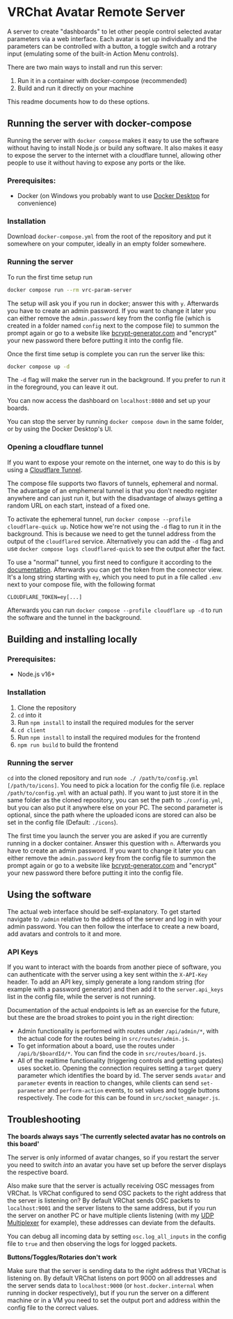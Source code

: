 # VRChat Avatar Remote Server

A server to create "dashboards" to let other people control selected avatar parameters via a web interface.
Each avatar is set up individually and the parameters can be controlled with a button, a toggle switch and a rotrary input (emulating some of the built-in Action Menu controls).

There are two main ways to install and run this server:

1. Run it in a container with docker-compose (recommended)
2. Build and run it directly on your machine

This readme documents how to do these options.

## Running the server with docker-compose

Running the server with `docker compose` makes it easy to use the software without having to install Node.js or build any software.
It also makes it easy to expose the server to the internet with a cloudflare tunnel, allowing other people to use it without having to expose any ports or the like.

### Prerequisites:

- Docker (on Windows you probably want to use [Docker Desktop](https://www.docker.com/products/docker-desktop/) for convenience)

### Installation

Download `docker-compose.yml` from the root of the repository and put it somewhere on your computer, ideally in an empty folder somewhere.

### Running the server

To run the first time setup run

```bash
docker compose run --rm vrc-param-server
```

The setup will ask you if you run in docker; answer this with `y`.
Afterwards you have to create an admin password.
If you want to change it later you can either remove the `admin.password` key from the config file (which is created in a folder named `config` next to the compose file) to summon the prompt again or go to a website like [bcrypt-generator.com](https://bcrypt-generator.com/) and "encrypt" your new password there before putting it into the config file.

Once the first time setup is complete you can run the server like this:

```bash
docker compose up -d
```

The `-d` flag will make the server run in the background. If you prefer to run it in the foreground, you can leave it out.

You can now access the dashboard on `localhost:8080` and set up your boards.

You can stop the server by running `docker compose down` in the same folder, or by using the Docker Desktop's UI.

### Opening a cloudflare tunnel

If you want to expose your remote on the internet, one way to do this is by using a [Cloudflare Tunnel](https://developers.cloudflare.com/cloudflare-one/connections/connect-networks/).

The compose file supports two flavors of tunnels, ephemeral and normal. The advantage of an emphemeral tunnel is that you don't needto register anywhere and can just run it, but with the disadvantage of always getting a random URL on each start, instead of a fixed one.

To activate the ephemeral tunnel, run `docker compose --profile cloudflare-quick up`.
Notice how we're not using the `-d` flag to run it in the background.
This is because we need to get the tunnel address from the output of the `cloudflared` service.
Alternatively you can add the `-d` flag and use `docker compose logs cloudflared-quick` to see the output after the fact.

To use a "normal" tunnel, you first need to configure it according to the [documentation](https://developers.cloudflare.com/cloudflare-one/connections/connect-networks/get-started/create-remote-tunnel/).
Afterwards you can get the token from the connector view.
It's a long string starting with `ey`, which you need to put in a file called `.env` next to your compose file, with the following format

```env
CLOUDFLARE_TOKEN=ey[...]
```

Afterwards you can run `docker compose --profile cloudflare up -d` to run the software and the tunnel in the background.

## Building and installing locally

### Prerequisites:

- Node.js v16+

### Installation

1. Clone the repository
2. `cd` into it
3. Run `npm install` to install the required modules for the server
4. `cd client`
5. Run `npm install` to install the required modules for the frontend
6. `npm run build` to build the frontend 

### Running the server

`cd` into the cloned repository and run `node ./ /path/to/config.yml [/path/to/icons]`.
You need to pick a location for the config file (i.e. replace `/path/to/config.yml` with an actual path).
If you want to just store it in the same folder as the cloned repository, you can set the path to `./config.yml`, but you can also put it anywhere else on your PC.
The second parameter is optional, since the path where the uploaded icons are stored can also be set in the config file (Default: `./icons`).

The first time you launch the server you are asked if you are currently running in a docker container.
Answer this question with `n`.
Afterwards you have to create an admin password.
If you want to change it later you can either remove the `admin.password` key from the config file to summon the prompt again or go to a website like [bcrypt-generator.com](https://bcrypt-generator.com/) and "encrypt" your new password there before putting it into the config file.

## Using the software

The actual web interface should be self-explanatory.
To get started navigate to `/admin` relative to the address of the server and log in with your admin password.
You can then follow the interface to create a new board, add avatars and controls to it and more.

### API Keys

If you want to interact with the boards from another piece of software, you can authenticate with the server using a key sent within the `X-API-Key` header. 
To add an API key, simply generate a long random string (for example with a password generator) and then add it to the `server.api_keys` list in the config file, while the server is not running.

Documentation of the actual endpoints is left as an exercise for the future, but these are the broad strokes to point you in the right direction:

- Admin functionality is performed with routes under `/api/admin/*`, with the actual code for the routes being in `src/routes/admin.js`.
- To get information about a board, use the routes under `/api/b/$boardId/*`. You can find the code in `src/routes/board.js`.
- All of the realtime functionality (triggering controls and getting updates) uses socket.io. Opening the connection requires setting a `target` query parameter which identifies the board by id. The server sends `avatar` and `parameter` events in reaction to changes, while clients can send `set-parameter` and `perform-action` events, to set values and toggle buttons respectively. The code for this can be found in `src/socket_manager.js`.

## Troubleshooting

**The boards always says 'The currently selected avatar has no controls on this board'**

The server is only informed of avatar changes, so if you restart the server you need to switch _into_ an avatar you have set up before the server displays the respective board.

Also make sure that the server is actually receiving OSC messages from VRChat.
Is VRChat configured to send OSC packets to the right address that the server is listening on?
By default VRChat sends OSC packets to `localhost:9001` and the server listens to the same address, but if you run the server on another PC or have multiple clients listening (with my [UDP Multiplexer](https://github.com/jangxx/UDP-Multiplexer) for example), these addresses can deviate from the defaults.

You can debug all incoming data by setting `osc.log_all_inputs` in the config file to `true` and then observing the logs for logged packets.

**Buttons/Toggles/Rotaries don't work**

Make sure that the server is sending data to the right address that VRChat is listening on.
By default VRChat listens on port 9000 on all addresses and the server sends data to `localhost:9000` (or `host.docker.internal` when running in docker respectively), but if you run the server on a different machine or in a VM you need to set the output port and address within the config file to the correct values.
